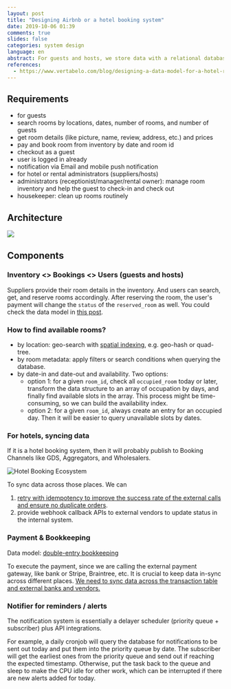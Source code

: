 ```yaml
---
layout: post
title: "Designing Airbnb or a hotel booking system"
date: 2019-10-06 01:39
comments: true
slides: false
categories: system design
language: en
abstract: For guests and hosts, we store data with a relational database and build indexes to search by location, metadata, and availability. We can use external vendors for payment and remind the reservations with a priority queue.
references:
  - https://www.vertabelo.com/blog/designing-a-data-model-for-a-hotel-room-booking-system/
---
```


## Requirements
* for guests
 * search rooms by locations, dates, number of rooms, and number of guests
 * get room details (like picture, name, review, address, etc.) and prices
 * pay and book room from inventory by date and room id
  * checkout as a guest 
  * user is logged in already
 * notification via Email and mobile push notification
* for hotel or rental administrators (suppliers/hosts)
 * administrators (receptionist/manager/rental owner): manage room inventory and help the guest to check-in and check out
 * housekeeper: clean up rooms routinely

## Architecture

![](https://res.cloudinary.com/dohtidfqh/image/upload/v1570439920/web-guiguio/hotel-booking-system_2.png)

## Components

### Inventory <> Bookings <> Users (guests and hosts)

Suppliers provide their room details in the inventory. And users can search, get, and reserve rooms accordingly. After reserving the room, the user's payment will change the `status` of the `reserved_room` as well. You could check the data model in [this post](https://www.vertabelo.com/blog/designing-a-data-model-for-a-hotel-room-booking-system/).

### How to find available rooms?

* by location: geo-search with [spatial indexing](https://en.wikipedia.org/wiki/Spatial_database), e.g. geo-hash or quad-tree.
* by room metadata: apply filters or search conditions when querying the database.
* by date-in and date-out and availability. Two options:
    * option 1: for a given `room_id`, check all `occupied_room` today or later, transform the data structure to an array of occupation by days, and finally find available slots in the array. This process might be time-consuming, so we can build the availability index.
    * option 2: for a given `room_id`, always create an entry for an occupied day. Then it will be easier to query unavailable slots by dates. 

### For hotels, syncing data

If it is a hotel booking system, then it will probably publish to Booking Channels like GDS, Aggregators, and Wholesalers. 

![Hotel Booking Ecosystem](https://res.cloudinary.com/dohtidfqh/image/upload/v1570439485/web-guiguio/scheme.png)

To sync data across those places. We can 

1. [retry with idempotency to improve the success rate of the external calls and ensure no duplicate orders](https://puncsky.com/notes/43-how-to-design-robust-and-predictable-apis-with-idempotency).
2. provide webhook callback APIs to external vendors to update status in the internal system.

### Payment & Bookkeeping

Data model: [double-entry bookkeeping](https://puncsky.com/notes/167-designing-paypal-money-transfer#payment-service)

To execute the payment, since we are calling the external payment gateway, like bank or Stripe, Braintree, etc. It is crucial to keep data in-sync across different places. [We need to sync data across the transaction table and external banks and vendors.](https://puncsky.com/#how-to-sync-across-the-transaction-table-and-external-banks-and-vendors)

### Notifier for reminders / alerts

The notification system is essentially a delayer scheduler (priority queue + subscriber) plus API integrations.

For example, a daily cronjob will query the database for notifications to be sent out today and put them into the priority queue by date. The subscriber will get the earliest ones from the priority queue and send out if reaching the expected timestamp. Otherwise, put the task back to the queue and sleep to make the CPU idle for other work, which can be interrupted if there are new alerts added for today.
